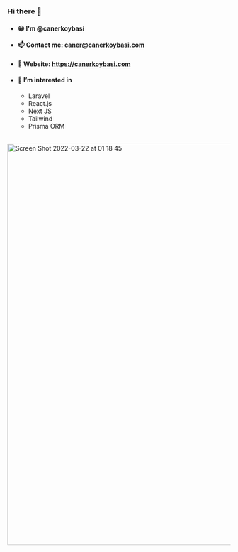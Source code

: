 ### Hi there 👋

- #### 😀 I'm @canerkoybasi
- #### 📫 Contact me: caner@canerkoybasi.com
- #### 🔗 Website: https://canerkoybasi.com
- #### 👀 I’m interested in
  - Laravel
  - React.js
  - Next JS
  - Tailwind
  - Prisma ORM

\
<img width="904" alt="Screen Shot 2022-03-22 at 01 18 45" src="https://user-images.githubusercontent.com/100115055/159372669-b0443356-e2e7-437a-a62f-814f3710097e.png">
